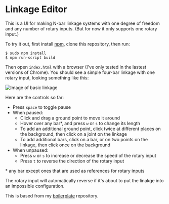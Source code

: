 # Linkage Editor
This is a UI for making N-bar linkage systems with one degree of freedom and any number of rotary inputs. (But for now it only supports one rotary input.)

To try it out, first install [npm](https://www.npmjs.com/), clone this repository, then run:

```
$ sudo npm install
$ npm run-script build
```

Then open `index.html` with a browser (I've only tested in the lastest versions of Chrome). You should see a simple four-bar linkage with one rotary input, looking something like this: 

![Image of basic linkage](http://i1077.photobucket.com/albums/w463/rjnevels/Screen%20Shot%202015-02-16%20at%201.25.01%20PM_zpsesx9hhaj.png)

Here are the controls so far:
* Press `space` to toggle pause
* When paused:
  * Click and drag a ground point to move it around 
  * Hover over any bar*, and press `w` or `s` to change its length
  * To add an additional ground point, click twice at different places on the background, then click on a joint on the linkage
  * To add additional bars, click on a bar, or on two points on the linkage, then click once on the background
* When unpaused:
  * Press `w` or `s` to increase or decrease the speed of the rotary input
  * Press `t` to reverse the direction of the rotary input

\* any bar except ones that are used as references for rotary inputs

The rotary input will automatically reverse if it's about to put the linakge into an impossible configuration.

This is based from my [boilerplate](https://github.com/robz/boilerplate) repository.
